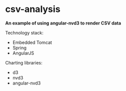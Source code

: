 # csv-analysis
**An example of using angular-nvd3 to render CSV data**

Technology stack:
* Embedded Tomcat
* Spring
* AngularJS

Charting libraries:
* d3
* nvd3
* angular-nvd3